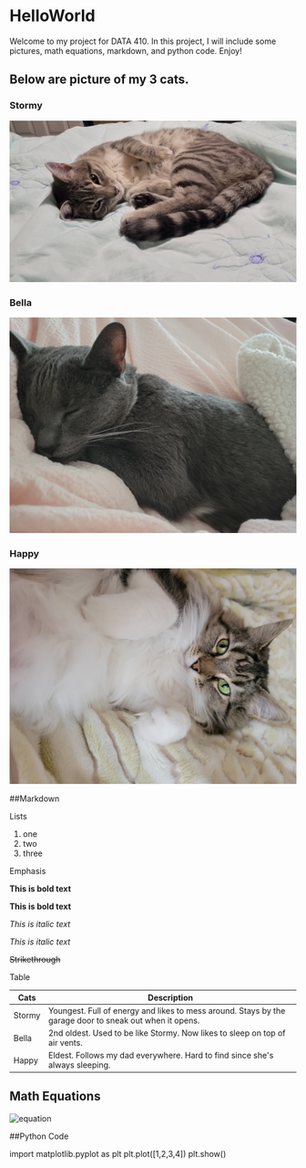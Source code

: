 # HelloWorld

Welcome to my project for DATA 410. In this project, I will include some pictures, math equations, markdown, and python code. Enjoy!

## Below are picture of my 3 cats.

### Stormy
![](stormy.png)
### Bella
![](bella.png)
### Happy
![](happy.png)

##Markdown

  Lists
  1. one
  2. two
  3. three
  
  Emphasis
  
  **This is bold text**
  
  __This is bold text__
  
  *This is italic text*
  
  _This is italic text_
  
  ~~Strikethrough~~
  
  Table
  
  | Cats   | Description |
  | ------ | ----------- |
  | Stormy | Youngest. Full of energy and likes to mess around. Stays by the garage door to sneak out when it opens.|
  | Bella  | 2nd oldest. Used to be like Stormy. Now likes to sleep on top of air vents.|
  | Happy  | Eldest. Follows my dad everywhere. Hard to find since she's always sleeping.|

## Math Equations

![equation](https://latex.codecogs.com/svg.image?%5Csqrt%7Bcos(3x%5E2)&plus;sin(x%5E%7B5%7D)&plus;%5Cpi%7D)

##Python Code

  import matplotlib.pyplot as plt
  plt.plot([1,2,3,4])
  plt.show()
  
